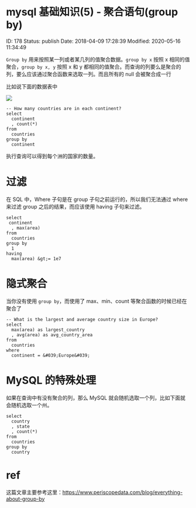 # mysql 基础知识(5) - 聚合语句(group by)


ID: 178
Status: publish
Date: 2018-04-09 17:28:39
Modified: 2020-05-16 11:34:49


`Group by` 用来按照某一列或者某几列的值聚合数据。`group by x` 按照 x 相同的值聚合，`group by x, y` 按照 x 和 y 都相同的值聚合。而查询的列要么是聚合的列，要么应该通过聚合函数来选取一列。而且所有的 null 会被聚合成一行

比如说下面的数据表中

![](https://daks2k3a4ib2z.cloudfront.net/589e47d231ee752554896f1f/58dc686fb5bd4cf41639ef71_Screen%20Shot%202017-03-29%20at%207.07.17%20PM.png)

```
-- How many countries are in each continent?
select
  continent
  , count(*)
from 
  countries
group by 
  continent
```

执行查询可以得到每个洲的国家的数量。

# 过滤

在 SQL 中，Where 子句是在 group 子句之前运行的，所以我们无法通过 where 来过滤 group 之后的结果，而应该使用 having 子句来过滤。

```
select
 continent
  , max(area)
from 
  countries
group by 
  1
having
  max(area) &gt;= 1e7
```

# 隐式聚合

当你没有使用 `group by`，而使用了 max、min、count 等聚合函数的时候已经在聚合了

```
-- What is the largest and average country size in Europe?
select
  max(area) as largest_country
  , avg(area) as avg_country_area
from 
  countries
where 
  continent = &#039;Europe&#039;
```

# MySQL 的特殊处理

如果在查询中有没有聚合的列，那么 MySQL 就会随机选取一个列，比如下面就会随机选取一个州。

```
select 
  country
  , state
  , count(*)
from
  countries
group by 
  country
```

# ref

这篇文章主要参考这里：https://www.periscopedata.com/blog/everything-about-group-by
